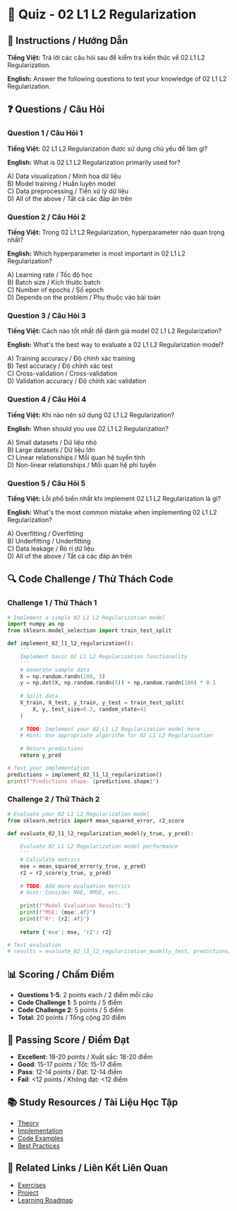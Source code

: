 # 🧠 Quiz - 02 L1 L2 Regularization

## 📝 Instructions / Hướng Dẫn

**Tiếng Việt:** Trả lời các câu hỏi sau để kiểm tra kiến thức về 02 L1 L2 Regularization.

**English:** Answer the following questions to test your knowledge of 02 L1 L2 Regularization.

## ❓ Questions / Câu Hỏi

### Question 1 / Câu Hỏi 1
**Tiếng Việt:** 02 L1 L2 Regularization được sử dụng chủ yếu để làm gì?

**English:** What is 02 L1 L2 Regularization primarily used for?

A) Data visualization / Minh họa dữ liệu  
B) Model training / Huấn luyện model  
C) Data preprocessing / Tiền xử lý dữ liệu  
D) All of the above / Tất cả các đáp án trên

### Question 2 / Câu Hỏi 2
**Tiếng Việt:** Trong 02 L1 L2 Regularization, hyperparameter nào quan trọng nhất?

**English:** Which hyperparameter is most important in 02 L1 L2 Regularization?

A) Learning rate / Tốc độ học  
B) Batch size / Kích thước batch  
C) Number of epochs / Số epoch  
D) Depends on the problem / Phụ thuộc vào bài toán

### Question 3 / Câu Hỏi 3
**Tiếng Việt:** Cách nào tốt nhất để đánh giá model 02 L1 L2 Regularization?

**English:** What's the best way to evaluate a 02 L1 L2 Regularization model?

A) Training accuracy / Độ chính xác training  
B) Test accuracy / Độ chính xác test  
C) Cross-validation / Cross-validation  
D) Validation accuracy / Độ chính xác validation

### Question 4 / Câu Hỏi 4
**Tiếng Việt:** Khi nào nên sử dụng 02 L1 L2 Regularization?

**English:** When should you use 02 L1 L2 Regularization?

A) Small datasets / Dữ liệu nhỏ  
B) Large datasets / Dữ liệu lớn  
C) Linear relationships / Mối quan hệ tuyến tính  
D) Non-linear relationships / Mối quan hệ phi tuyến

### Question 5 / Câu Hỏi 5
**Tiếng Việt:** Lỗi phổ biến nhất khi implement 02 L1 L2 Regularization là gì?

**English:** What's the most common mistake when implementing 02 L1 L2 Regularization?

A) Overfitting / Overfitting  
B) Underfitting / Underfitting  
C) Data leakage / Rò rỉ dữ liệu  
D) All of the above / Tất cả các đáp án trên

## 🔍 Code Challenge / Thử Thách Code

### Challenge 1 / Thử Thách 1
```python
# Implement a simple 02 L1 L2 Regularization model
import numpy as np
from sklearn.model_selection import train_test_split

def implement_02_l1_l2_regularization():
    '''
    Implement basic 02 L1 L2 Regularization functionality
    '''
    # Generate sample data
    X = np.random.randn(100, 5)
    y = np.dot(X, np.random.randn(5)) + np.random.randn(100) * 0.1
    
    # Split data
    X_train, X_test, y_train, y_test = train_test_split(
        X, y, test_size=0.2, random_state=42
    )
    
    # TODO: Implement your 02 L1 L2 Regularization model here
    # Hint: Use appropriate algorithm for 02 L1 L2 Regularization
    
    # Return predictions
    return y_pred

# Test your implementation
predictions = implement_02_l1_l2_regularization()
print(f"Predictions shape: {predictions.shape}")
```

### Challenge 2 / Thử Thách 2
```python
# Evaluate your 02 L1 L2 Regularization model
from sklearn.metrics import mean_squared_error, r2_score

def evaluate_02_l1_l2_regularization_model(y_true, y_pred):
    '''
    Evaluate 02 L1 L2 Regularization model performance
    '''
    # Calculate metrics
    mse = mean_squared_error(y_true, y_pred)
    r2 = r2_score(y_true, y_pred)
    
    # TODO: Add more evaluation metrics
    # Hint: Consider MAE, RMSE, etc.
    
    print(f"Model Evaluation Results:")
    print(f"MSE: {mse:.4f}")
    print(f"R²: {r2:.4f}")
    
    return {'mse': mse, 'r2': r2}

# Test evaluation
# results = evaluate_02_l1_l2_regularization_model(y_test, predictions)
```

## 📊 Scoring / Chấm Điểm

- **Questions 1-5**: 2 points each / 2 điểm mỗi câu
- **Code Challenge 1**: 5 points / 5 điểm
- **Code Challenge 2**: 5 points / 5 điểm
- **Total**: 20 points / Tổng cộng 20 điểm

## 🎯 Passing Score / Điểm Đạt

- **Excellent**: 18-20 points / Xuất sắc: 18-20 điểm
- **Good**: 15-17 points / Tốt: 15-17 điểm  
- **Pass**: 12-14 points / Đạt: 12-14 điểm
- **Fail**: <12 points / Không đạt: <12 điểm

## 📚 Study Resources / Tài Liệu Học Tập

- [Theory](./THEORY_02_l1_l2_regularization.md)
- [Implementation](./IMPLEMENTATION_02_l1_l2_regularization.md)
- [Code Examples](./CODE_EXAMPLES_02_l1_l2_regularization.md)
- [Best Practices](./BEST_PRACTICES_02_l1_l2_regularization.md)

## 🔗 Related Links / Liên Kết Liên Quan

- [Exercises](./EXERCISES_02_l1_l2_regularization.md)
- [Project](./PROJECT_02_l1_l2_regularization.md)
- [Learning Roadmap](./LEARNING_ROADMAP_02_l1_l2_regularization.md)
